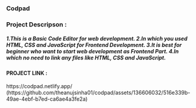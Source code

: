
<h3>Codpad</h3>
<h3>Project Descripson : </h3>
<h5>1.This is a Basic Code Editor for web development.
2.In which you used HTML, CSS and JavaScript for Frontend Development.
3.It is best for beginner who want to start web development as Frontend Part.
4.In which no need to link any files like HTML, CSS and JavaScript.
</h5>


<h4>PROJECT LINK : </h4> https://codpad.netlify.app/
 
 
(https://github.com/theanujsinha01/codpad/assets/136606032/516e339b-49ae-4ebf-b7ed-ca6ae4a3fe2a)
